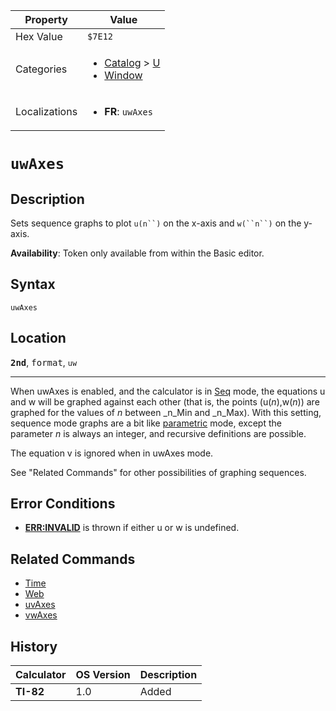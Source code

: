 | Property      | Value |
|---------------|-------|
| Hex Value     | `$7E12`|
| Categories    | <ul><li>[Catalog](<../categories/Catalog.md>) > [U](<../categories/Catalog.md#U>)</li><li>[Window](<../categories/Window.md>)</li></ul> |
| Localizations | <ul><li><b>FR</b>: `uwAxes`</li></ul> |

# `uwAxes`

## Description
Sets sequence graphs to plot `u(n``)` on the x-axis and `w(``n``)` on the y-axis.


<b>Availability</b>: Token only available from within the Basic editor.

## Syntax
`uwAxes`

## Location
<tt><kbd><b>2nd</b></kbd></tt>, <kbd>format</kbd>, `uw`
<hr>

When uwAxes is enabled, and the calculator is in [Seq](seq-mode) mode, the equations u and w will be graphed against each other (that is, the points (u(_n_),w(_n_)) are graphed for the values of _n_ between _n_Min and _n_Max). With this setting, sequence mode graphs are a bit like [parametric](param) mode, except the parameter _n_ is always an integer, and recursive definitions are possible.

The equation v is ignored when in uwAxes mode.

See "Related Commands" for other possibilities of graphing sequences.

## Error Conditions

*   **[ERR:INVALID](errors#invalid)** is thrown if either u or w is undefined.

## Related Commands

*   [Time](Time.md)
*   [Web](Web.md)
*   [uvAxes](uvAxes.md)
*   [vwAxes](vwAxes.md)

## History
| Calculator | OS Version | Description |
|------------|------------|-------------|
| <b>TI-82</b> | 1.0 | Added |


